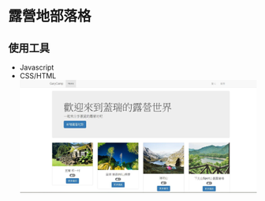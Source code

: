 # 露營地部落格
## 使用工具
* Javascript
* CSS/HTML
![image](https://github.com/phetgary/YelpCamp/blob/master/demoimage/p1.JPG)

